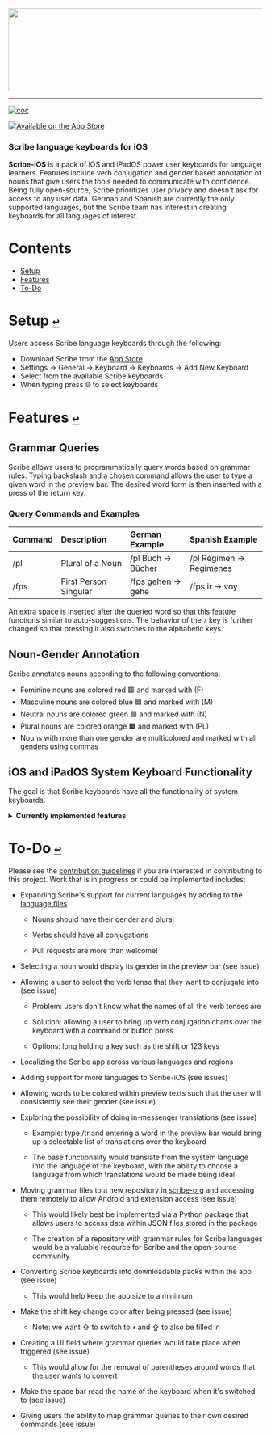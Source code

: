 <div align="center">
  <a href="https://github.com/scribe-org/Scribe-iOS"><img src="https://github.com/scribe-org/Scribe-iOS/blob/main/Resources/Scribe-iOS_logo_transparent.png" width=612 height=164></a>
</div>

---

<!--
[![license](https://img.shields.io/github/license/scribe-org/Scribe-iOS.svg)](https://github.com/scribe-org/Scribe-iOS/blob/main/LICENSE.txt)
-->

[![coc](https://img.shields.io/badge/coc-Contributor%20Covenant-ff69b4.svg)](https://github.com/scribe-org/Scribe-iOS/blob/main/.github/CODE_OF_CONDUCT.md)

[![Available on the App Store](http://cl.ly/WouG/Download_on_the_App_Store_Badge_US-UK_135x40.svg)](https://www.apple.com/app-store/)

### Scribe language keyboards for iOS

**Scribe-iOS** is a pack of iOS and iPadOS power user keyboards for language learners. Features include verb conjugation and gender based annotation of nouns that give users the tools needed to communicate with confidence. Being fully open-source, Scribe prioritizes user privacy and doesn't ask for access to any user data. German and Spanish are currently the only supported languages, but the Scribe team has interest in creating keyboards for all languages of interest.

# **Contents**<a id="contents"></a>

- [Setup](#setup)
- [Features](#features)
- [To-Do](#to-do)

# Setup [`↩`](#contents) <a id="setup"></a>

Users access Scribe language keyboards through the following:

- Download Scribe from the [App Store](https://www.apple.com/app-store/)
- Settings -> General -> Keyboard -> Keyboards -> Add New Keyboard
- Select from the available Scribe keyboards
- When typing press 🌐 to select keyboards

# Features [`↩`](#contents) <a id="features"></a>

## Grammar Queries

Scribe allows users to programmatically query words based on grammar rules. Typing backslash and a chosen command allows the user to type a given word in the preview bar. The desired word form is then inserted with a press of the return key.

### Query Commands and Examples

| Command | Description           | German Example     | Spanish Example          |
| :------ | :-------------------- | :----------------- | :----------------------- |
| /pl     | Plural of a Noun      | /pl Buch -> Bücher | /pl Régimen -> Regímenes |
| /fps    | First Person Singular | /fps gehen -> gehe | /fps ir -> voy           |

An extra space is inserted after the queried word so that this feature functions similar to auto-suggestions. The behavior of the `/` key is further changed so that pressing it also switches to the alphabetic keys.

## Noun-Gender Annotation

Scribe annotates nouns according to the following conventions:

- Feminine nouns are colored red 🟥 and marked with (F)
- Masculine nouns are colored blue 🟦 and marked with (M)
- Neutral nouns are colored green 🟩 and marked with (N)
- Plural nouns are colored orange 🟧 and marked with (PL)
- Nouns with more than one gender are multicolored and marked with all genders using commas

<!--
Genders are displayed once a user has typed a noun and pressed space or while a noun is selected.
-->

## iOS and iPadOS System Keyboard Functionality

The goal is that Scribe keyboards have all the functionality of system keyboards.

<details><summary><strong>Currently implemented features</strong></summary>
<p>

- iPhone and iPad support (WIP)
- Dynamic layouts for cross-device performance
- Portrait and landscape views (WIP)
- Auto-capitalization
- The double space period shortcut
- Typing `'` returns to the alphabetic keyboard
- Dark mode compatibility (WIP)
- Hold-to-select characters (WIP)

</p>
</details>

# To-Do [`↩`](#contents) <a id="to-do"></a>

Please see the [contribution guidelines](https://github.com/scribe-org/Scribe-iOS/blob/main/.github/CONTRIBUTING.md) if you are interested in contributing to this project. Work that is in progress or could be implemented includes:

- Expanding Scribe's support for current languages by adding to the [language files](https://github.com/scribe-org/Scribe-iOS)

  - Nouns should have their gender and plural

  - Verbs should have all conjugations

  - Pull requests are more than welcome!

- Selecting a noun would display its gender in the preview bar (see issue)

- Allowing a user to select the verb tense that they want to conjugate into (see issue)

  - Problem: users don't know what the names of all the verb tenses are

  - Solution: allowing a user to bring up verb conjugation charts over the keyboard with a command or button press

  - Options: long holding a key such as the shift or 123 keys

- Localizing the Scribe app across various languages and regions

- Adding support for more languages to Scribe-iOS (see issues)

- Allowing words to be colored within preview texts such that the user will consistently see their gender (see issue)

- Exploring the possibility of doing in-messenger translations (see issue)

  - Example: type /tr and entering a word in the preview bar would bring up a selectable list of translations over the keyboard

  - The base functionality would translate from the system language into the language of the keyboard, with the ability to choose a language from which translations would be made being ideal

- Moving grammar files to a new repository in [scribe-org](https://github.com/scribe-org) and accessing them remotely to allow Android and extension access (see issue)

  - This would likely best be implemented via a Python package that allows users to access data within JSON files stored in the package

  - The creation of a repository with grammar rules for Scribe languages would be a valuable resource for Scribe and the open-source community

- Converting Scribe keyboards into downloadable packs within the app (see issue)

  - This would help keep the app size to a minimum

- Make the shift key change color after being pressed (see issue)

  - Note: we want ⇧ to switch to `⬆` and ⇪ to also be filled in

- Creating a UI field where grammar queries would take place when triggered (see issue)

  - This would allow for the removal of parentheses around words that the user wants to convert

- Make the space bar read the name of the keyboard when it's switched to (see issue)

- Giving users the ability to map grammar queries to their own desired commands (see issue)
